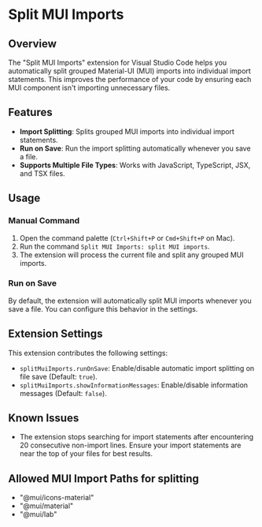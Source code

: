 # Split MUI Imports

## Overview

The "Split MUI Imports" extension for Visual Studio Code helps you automatically split grouped Material-UI (MUI) imports into individual import statements. This improves the performance of your code by ensuring each MUI component isn't importing unnecessary files.

## Features

-   **Import Splitting**: Splits grouped MUI imports into individual import statements.
-   **Run on Save**: Run the import splitting automatically whenever you save a file.
-   **Supports Multiple File Types**: Works with JavaScript, TypeScript, JSX, and TSX files.

## Usage

### Manual Command

1. Open the command palette (`Ctrl+Shift+P` or `Cmd+Shift+P` on Mac).
2. Run the command `Split MUI Imports: split MUI imports`.
3. The extension will process the current file and split any grouped MUI imports.

### Run on Save

By default, the extension will automatically split MUI imports whenever you save a file. You can configure this behavior in the settings.

## Extension Settings

This extension contributes the following settings:

-   `splitMuiImports.runOnSave`: Enable/disable automatic import splitting on file save (Default: `true`).
-   `splitMuiImports.showInformationMessages`: Enable/disable information messages (Default: `false`).

## Known Issues

-   The extension stops searching for import statements after encountering 20 consecutive non-import lines. Ensure your import statements are near the top of your files for best results.

## Allowed MUI Import Paths for splitting
- "@mui/icons-material"
- "@mui/material"
- "@mui/lab"